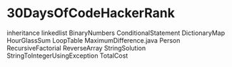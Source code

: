 # 30DaysOfCodeHackerRank
 inheritance linkedlist BinaryNumbers ConditionalStatement DictionaryMap HourGlassSum LoopTable MaximumDifference.java Person RecursiveFactorial ReverseArray StringSolution StringToIntegerUsingException TotalCost
